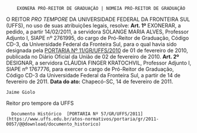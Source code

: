        EXONERA PRÓ-REITOR DE GRADUAÇÃO | NOMEIA PRÓ-REITOR DE GRADUAÇÃO  

 O REITOR *PRO TEMPORE*  DA UNIVERSIDADE FEDERAL DA FRONTEIRA SUL (UFFS), no uso de suas atribuições legais, resolve:   **Art. 1º**  EXONERAR, a pedido, a partir 14/02/2011, a servidora SOLANGE MARIA ALVES, Professor Adjunto I, SIAPE nº 2761995, do cargo de Pró-Reitor de Graduação, Código CD-3, da Universidade Federal da Fronteira Sul, para o qual havia sido designada pela [PORTARIA Nº 11/GR/UFFS/2010](https://www.uffs.edu.br/atos-normativos/portaria/gr/2010-0011) de 01 de fevereiro de 2010, publicada no Diário Oficial da União de 02 de fevereiro de 2010.   **Art. 2º**  DESIGNAR, a servidora CLÁUDIA FINGER KRATOCHVIL, Professor Adjunto I, SIAPE nº 1767776, para exercer o cargo de Pró-Reitor de Graduação, Código CD-3 da Universidade Federal da Fronteira Sul, a partir de 14 de fevereiro de 2011.        **Data do ato:** Chapecó-SC, 14 de fevereiro de 2011.   
 

    Jaime Giolo    
 Reitor pro tempore da UFFS 

      Documento Histórico  [PORTARIA Nº 57/GR/UFFS/2011](https://www.uffs.edu.br/atos-normativos/portaria/gr/2011-0057/@@download/documento_historico)     
      